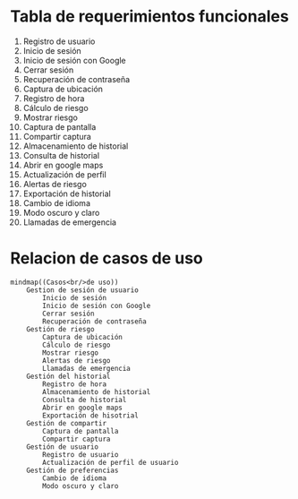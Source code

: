 # Tabla de requerimientos funcionales

1. Registro de usuario
2. Inicio de sesión
3. Inicio de sesión con Google
4. Cerrar sesión
5. Recuperación de contraseña
6. Captura de ubicación
7. Registro de hora
8. Cálculo de riesgo
9. Mostrar riesgo
10. Captura de pantalla
11. Compartir captura
12. Almacenamiento de historial
13. Consulta de historial
14. Abrir en google maps
15. Actualización de perfil
16. Alertas de riesgo
17. Exportación de historial
18. Cambio de idioma
19. Modo oscuro y claro
20. Llamadas de emergencia

# Relacion de casos de uso

```mermaid
mindmap((Casos<br/>de uso))
    Gestion de sesión de usuario
        Inicio de sesión
        Inicio de sesión con Google
        Cerrar sesión
        Recuperación de contraseña
    Gestión de riesgo
        Captura de ubicación
        Cálculo de riesgo
        Mostrar riesgo
        Alertas de riesgo
        Llamadas de emergencia
    Gestión del historial
        Registro de hora
        Almacenamiento de historial
        Consulta de historial
        Abrir en google maps
        Exportación de hisotrial
    Gestión de compartir
        Captura de pantalla
        Compartir captura
    Gestión de usuario
        Registro de usuario
        Actualización de perfil de usuario
    Gestión de preferencias
        Cambio de idioma
        Modo oscuro y claro
```
